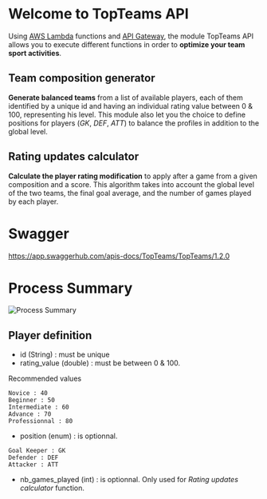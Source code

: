 
# Welcome to TopTeams API
Using [AWS Lambda](https://aws.amazon.com/lambda/?nc1=h_ls) functions and [API Gateway](https://aws.amazon.com/api-gateway/?nc1=h_ls), the module TopTeams API allows you to execute different functions in order to **optimize your team sport activities**.

## Team composition generator
**Generate balanced teams** from a list of available players, each of them identified by a unique id and having an individual rating value between 0 & 100, representing his level. 
This module also let you the choice to define positions for players (*GK*, *DEF*, *ATT*) to balance the profiles in addition to the global level.

## Rating updates calculator
**Calculate the player rating modification** to apply after a game from a given composition and a score.
This algorithm takes into account the global level of the two teams, the final goal average, and the number of games played by each player.

# Swagger
https://app.swaggerhub.com/apis-docs/TopTeams/TopTeams/1.2.0

# Process Summary
![Process Summary](https://i.ibb.co/mhHFccT/process-summary.png)
## Player definition 
- id (String) : must be unique
- rating_value (double) : must be between 0 & 100. 

Recommended values
```
Novice : 40
Beginner : 50
Intermediate : 60
Advance : 70
Professionnal : 80
```
- position (enum) : is optionnal.
```
Goal Keeper : GK
Defender : DEF
Attacker : ATT
```
- nb_games_played (int) : is optionnal. Only used for *Rating updates calculator* function.

